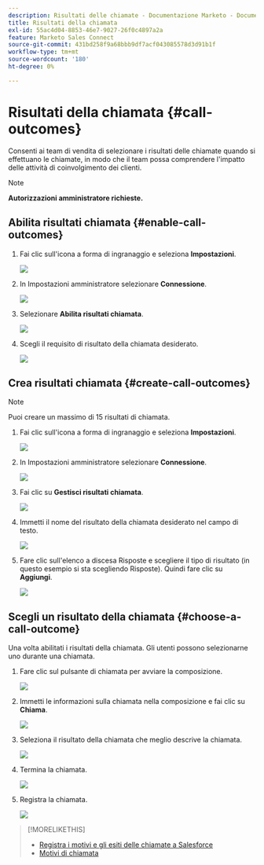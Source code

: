 ```yaml
---
description: Risultati delle chiamate - Documentazione Marketo - Documentazione del prodotto
title: Risultati della chiamata
exl-id: 55ac4d04-8853-46e7-9027-26f0c4897a2a
feature: Marketo Sales Connect
source-git-commit: 431bd258f9a68bbb9df7acf043085578d3d91b1f
workflow-type: tm+mt
source-wordcount: '180'
ht-degree: 0%

---
```


# Risultati della chiamata {#call-outcomes}

Consenti ai team di vendita di selezionare i risultati delle chiamate quando si effettuano le chiamate, in modo che il team possa comprendere l&#39;impatto delle attività di coinvolgimento dei clienti.

>[!NOTE]
>
>**Autorizzazioni amministratore richieste.**

## Abilita risultati chiamata {#enable-call-outcomes}

1. Fai clic sull&#39;icona a forma di ingranaggio e seleziona **Impostazioni**.

   ![](assets/call-outcomes-1.png)

1. In Impostazioni amministratore selezionare **Connessione**.

   ![](assets/call-outcomes-2.png)

1. Selezionare **Abilita risultati chiamata**.

   ![](assets/call-outcomes-3.png)

1. Scegli il requisito di risultato della chiamata desiderato.

   ![](assets/call-outcomes-4.png)

## Crea risultati chiamata {#create-call-outcomes}

>[!NOTE]
>
>Puoi creare un massimo di 15 risultati di chiamata.

1. Fai clic sull&#39;icona a forma di ingranaggio e seleziona **Impostazioni**.

   ![](assets/call-outcomes-5.png)

1. In Impostazioni amministratore selezionare **Connessione**.

   ![](assets/call-outcomes-6.png)

1. Fai clic su **Gestisci risultati chiamata**.

   ![](assets/call-outcomes-7.png)

1. Immetti il nome del risultato della chiamata desiderato nel campo di testo.

   ![](assets/call-outcomes-8.png)

1. Fare clic sull&#39;elenco a discesa Risposte e scegliere il tipo di risultato (in questo esempio si sta scegliendo Risposte). Quindi fare clic su **Aggiungi**.

   ![](assets/call-outcomes-9.png)

## Scegli un risultato della chiamata {#choose-a-call-outcome}

Una volta abilitati i risultati della chiamata. Gli utenti possono selezionarne uno durante una chiamata.

1. Fare clic sul pulsante di chiamata per avviare la composizione.

   ![](assets/call-outcomes-10.png)

1. Immetti le informazioni sulla chiamata nella composizione e fai clic su **Chiama**.

   ![](assets/call-outcomes-11.png)

1. Seleziona il risultato della chiamata che meglio descrive la chiamata.

   ![](assets/call-outcomes-12.png)

1. Termina la chiamata.

   ![](assets/call-outcomes-13.png)

1. Registra la chiamata.

   ![](assets/call-outcomes-14.png)

>[!MORELIKETHIS]
>
>* [Registra i motivi e gli esiti delle chiamate a Salesforce](/help/marketo/product-docs/marketo-sales-connect/phone/log-call-reasons-and-call-outcomes-to-salesforce.md)
>* [Motivi di chiamata](/help/marketo/product-docs/marketo-sales-connect/phone/call-reasons.md)
